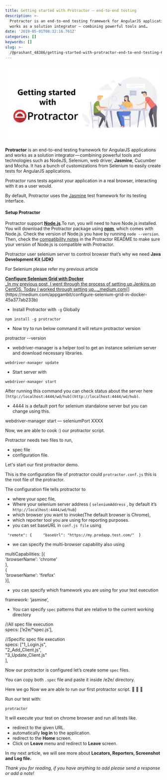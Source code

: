 ```yaml
---
title: Getting started with Protractor — end-to-end testing
description: >-
  Protractor is an end-to-end testing framework for AngularJS applications and
  works as a solution integrator — combining powerful tools and…
date: '2019-05-01T08:32:16.761Z'
categories: []
keywords: []
slug: >-
  /@prashant_48386/getting-started-with-protractor-end-to-end-testing-68d58d7be485
---
```


![](../img/1__co5Kbf2ft506QaeoZ1tpXw.jpeg)

**Protractor** is an end-to-end testing framework for AngularJS applications and works as a solution integrator — combining powerful tools and technologies such as NodeJS, Selenium, web driver, **Jasmine**, Cucumber and Mocha. It has a bunch of customizations from Selenium to easily create tests for AngularJS applications.

Protractor runs tests against your application in a real browser, interacting with it as a user would.

By default, Protractor uses the [Jasmine](http://jasmine.github.io/) test framework for its testing interface.

#### Setup Protractor

Protractor support [**Node.js**](https://nodejs.org/en/).To run, you will need to have Node.js installed. You will download the Protractor package using [**npm**](https://www.npmjs.com/), which comes with Node.js. Check the version of Node.js you have by running `node --version`. Then, check the [compatibility notes](https://github.com/angular/protractor#compatibility) in the Protractor README to make sure your version of Node.js is compatible with Protractor.

Protractor user selenium server to control browser that’s why we need **Java Development Kit (JDK)**

For Selenium please refer my previous article

[**Configure Selenium Grid with Docker**  
_In my previous post, I went through the process of setting up Jenkins on CentOS. Today I worked through setting up…_medium.com](https://medium.com/appgambit/configure-selenium-grid-in-docker-45a377ab233b "https://medium.com/appgambit/configure-selenium-grid-in-docker-45a377ab233b")[](https://medium.com/appgambit/configure-selenium-grid-in-docker-45a377ab233b)

*   Install Protractor with `-g` Globally

```
npm install -g protractor
```

*   Now try to run below command it will return protractor version

protractor --version

*   webdriver-manager is a helper tool to get an instance selenium server and download necessary libraries.

```
webdriver-manager update
```

*   Start server with

```
webdriver-manager start
```

After running this command you can check status about the server here `[http://localhost:4444/wd/hub](http://localhost:4444/wd/hub)`.

*   4444 is a default port for selenium standalone server but you can change using this.

webdriver-manager start — seleniumPort XXXX

Now, we are able to cook :) our protractor script.

Protractor needs two files to run,

*   spec file
*   configuration file.

Let's start our first protractor demo.

This is the configuration file of protractor could `protractor.conf.js` this is the root file of the protractor.

The configuration file tells protractor to

*   where your spec file,
*   Where your selenium server address ( `seleniumAddress` , by default it’s `http://localhost:4444/wd/hub`)
*   which browser you want to invoke(The default browser is Chrome),
*   which reporter tool you are using for reporting purposes.
*   you can set baseURL in `conf.js file` using

```
 "remote": {     "baseUrl": "https://my.prodapp.test.com/"  }
```

*   we can specify the multi-browser capability also using

multiCapabilities: \[{  
    'browserName': 'chrome'  
},   
{  
    'browserName': 'firefox'  
}\],

*   you can specify which framework you are using for your test execution

framework: ‘jasmine’,

*   You can specify `spec` patterns that are relative to the current working directory

//All spec file execution  
specs: \[‘e2e/\*spec.js’\],

//Specific spec file execution  
specs: \["1\_Login.js",  
        "2\_Add\_Client.js",  
        "3\_Update\_Client.js"  
\],

Now our protractor is configured let’s create some `spec` files.

You can copy both `.spec` file and paste it inside /e2e/ directory.

Here we go Now we are able to run our first protractor script. 🎌 🎌 🎌

Run our test with:

```
protractor 
```

It will execute your test on chrome browser and run all tests like.

*   redirect to the given URL.
*   automatically **log in** to the application.
*   redirect to the **Home** screen.
*   Click on **Leave** menu and redirect to **Leave** screen.

In my next article, we will see more about **Locators, Reporters, Screenshot and Log file.**

_Thank you for reading, if you have anything to add please send a response or add a note!_